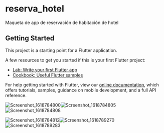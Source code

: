 # reserva_hotel

Maqueta de app de reservación de habitación de hotel

## Getting Started

This project is a starting point for a Flutter application.

A few resources to get you started if this is your first Flutter project:

- [Lab: Write your first Flutter app](https://flutter.dev/docs/get-started/codelab)
- [Cookbook: Useful Flutter samples](https://flutter.dev/docs/cookbook)

For help getting started with Flutter, view our
[online documentation](https://flutter.dev/docs), which offers tutorials,
samples, guidance on mobile development, and a full API reference.

![Screenshot_1618784800](https://user-images.githubusercontent.com/56524671/115173089-244fb080-a08c-11eb-98de-f5d912371a0b.png)![Screenshot_1618784805](https://user-images.githubusercontent.com/56524671/115173133-33cef980-a08c-11eb-9513-1fb74d22d174.png)![Screenshot_1618784808](https://user-images.githubusercontent.com/56524671/115173149-3f222500-a08c-11eb-858f-6eebd9b811c0.png)

![Screenshot_1618784812](https://user-images.githubusercontent.com/56524671/115173155-42b5ac00-a08c-11eb-9ab4-c1564e50ec38.png)![Screenshot_1618789270](https://user-images.githubusercontent.com/56524671/115173161-46e1c980-a08c-11eb-99a2-fee57c52ba27.png)![Screenshot_1618789283](https://user-images.githubusercontent.com/56524671/115173166-48ab8d00-a08c-11eb-8541-9505d56a1ea6.png)


